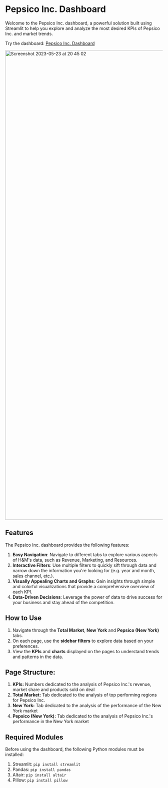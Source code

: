 # Pepsico Inc. Dashboard

Welcome to the Pepsico Inc. dashboard, a powerful solution built using Streamlit to help you explore and analyze the most desired KPIs of Pepsico Inc. and market trends. 

Try the dashboard: [Pepsico Inc. Dashboard](https://pepsico.streamlit.app)

<img width="1503" alt="Screenshot 2023-05-23 at 20 45 02" src="https://github.com/mistermakc/streamlit-dashboard/assets/60471340/7ff551a3-9694-476e-8eab-e759989b6b16">

## Features

The Pepsico Inc. dashboard provides the following features:

1. **Easy Navigation**: Navigate to different tabs to explore various aspects of H&M's data, such as Revenue, Marketing, and Resources.
2. **Interactive Filters**: Use multiple filters to quickly sift through data and narrow down the information you're looking for (e.g. year and month, sales channel, etc.).
3. **Visually Appealing Charts and Graphs**: Gain insights through simple and colorful visualizations that provide a comprehensive overview of each KPI.
4. **Data-Driven Decisions**: Leverage the power of data to drive success for your business and stay ahead of the competition.

## How to Use

1. Navigate through the **Total Market**, **New York** and **Pepsico (New York)** tabs.
3. On each page, use the **sidebar filters** to explore data based on your preferences.
4. View the **KPIs** and **charts** displayed on the pages to understand trends and patterns in the data.

## Page Structure:
1. **KPIs:** Numbers dedicated to the analysis of Pepsico Inc.'s revenue, market share and products sold on deal
2. **Total Market:** Tab dedicated to the analysis of top performing regions for Pepsico Inc.
3. **New York:** Tab dedicated to the analysis of the performance of the New York market
4. **Pepsico (New York):** Tab dedicated to the analysis of Pepsico Inc.'s performance in the New York market

## Required Modules

Before using the dashboard, the following Python modules must be installed:

1. Streamlit: `pip install streamlit`
2. Pandas: `pip install pandas`
3. Altair: `pip install altair`
4. Pillow: `pip install pillow`

